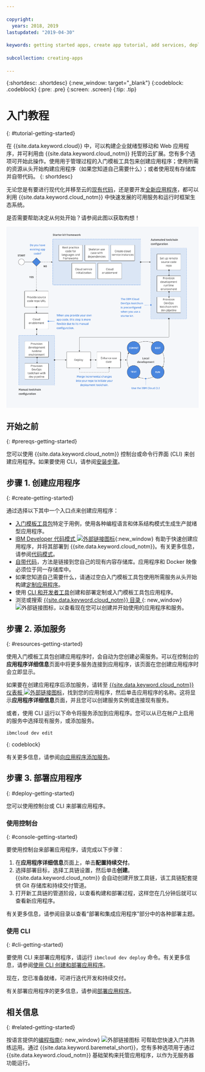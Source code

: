 ```yaml
---

copyright:
  years: 2018, 2019
lastupdated: "2019-04-30"

keywords: getting started apps, create app tutorial, add services, deploy apps, create app, app tutorial

subcollection: creating-apps

---
```


{:shortdesc: .shortdesc}
{:new_window: target="_blank"}
{:codeblock: .codeblock}
{:pre: .pre}
{:screen: .screen}
{:tip: .tip}

# 入门教程
{: #tutorial-getting-started}

在 {{site.data.keyword.cloud}} 中，可以构建企业就绪型移动和 Web 应用程序，并可利用由 {{site.data.keyword.cloud_notm}} 托管的云扩展。您有多个选项可开始此操作。使用用于管理过程的入门模板工具包来创建应用程序；使用所需的资源从头开始构建应用程序（如果您知道自己需要什么）；或者使用现有存储库并自带代码。
{: shortdesc}

无论您是有要进行现代化并移至云的[现有代码](/docs/apps/tutorials?topic=creating-apps-tutorial-byoc)，还是要开发[全新应用程序](/docs/apps/tutorials?topic=creating-apps-tutorial-starterkit)，都可以利用 {{site.data.keyword.cloud_notm}} 中快速发展的可用服务和运行时框架生态系统。

是否需要帮助决定从何处开始？请参阅此图以获取构想！

![Developer Experience 概述](images/dev-journey.png "Developer Experience 概述")

## 开始之前
{: #prereqs-getting-started}

您可以使用 {{site.data.keyword.cloud_notm}} 控制台或命令行界面 (CLI) 来创建应用程序。如果要使用 CLI，请参阅[安装步骤](/docs/cli?topic=cloud-cli-ibmcloud-cli)。

## 步骤 1. 创建应用程序
{: #create-getting-started}

通过选择以下其中一个入口点来创建应用程序：

* [入门模板工具包](/docs/apps/tutorials?topic=creating-apps-tutorial-starterkit)特定于用例，使用各种编程语言和体系结构模式生成生产就绪型应用程序。
* [IBM Developer 代码模式 ![外部链接图标](../icons/launch-glyph.svg "外部链接图标")](https://developer.ibm.com/patterns/){:new_window} 有助于快速创建应用程序，并将其部署到 {{site.data.keyword.cloud_notm}}。有关更多信息，请参阅[代码模式](/docs/apps/tutorials?topic=creating-apps-tutorial-codepattern)。
* [自带代码](/docs/apps/tutorials?topic=creating-apps-tutorial-byoc)，方法是链接到您自己的现有内容存储库。应用程序和 Docker 映像必须位于同一存储库中。
* 如果您知道自己需要什么，请通过空白入门模板工具包使用所需服务从头开始构建[定制应用程序](/docs/apps/tutorials?topic=creating-apps-tutorial-scratch)。
* 使用 [CLI 和开发者工具](/docs/apps?topic=creating-apps-create-deploy-app-cli)创建和部署定制或入门模板工具包应用程序。
* 浏览或搜索 [{{site.data.keyword.cloud_notm}} 目录 ](https://{DomainName}/catalog){: new_window} ![外部链接图标](../icons/launch-glyph.svg "外部链接图标")，以查看现在您可以创建并开始使用的应用程序和服务。

## 步骤 2. 添加服务
{: #resources-getting-started}

使用入门模板工具包创建应用程序时，会自动为您创建必需服务。可以在控制台的**应用程序详细信息**页面中将更多服务连接到应用程序，该页面在您创建应用程序时会立即显示。

如果要在创建应用程序后添加服务，请转至 [{{site.data.keyword.cloud_notm}} 仪表板 ![外部链接图标](../../icons/launch-glyph.svg "外部链接图标")](https://{DomainName})，找到您的应用程序，然后单击应用程序的名称。这将显示**应用程序详细信息**页面，并且您可以创建服务实例或连接现有服务。

或者，使用 CLI 运行以下命令将服务添加到应用程序。您可以从已在帐户上启用的服务中选择现有服务，或添加服务。
```
ibmcloud dev edit
```
{: codeblock}

有关更多信息，请参阅[向应用程序添加服务](/docs/apps?topic=creating-apps-add-resource)。

## 步骤 3. 部署应用程序
{: #deploy-getting-started}

您可以使用控制台或 CLI 来部署应用程序。

### 使用控制台
{: #console-getting-started}

要使用控制台来部署应用程序，请完成以下步骤：

1. 在**应用程序详细信息**页面上，单击**配置持续交付**。
2. 选择部署目标，选择工具链设置，然后单击**创建**。{{site.data.keyword.cloud_notm}} 会自动创建开放工具链，该工具链配套提供 Git 存储库和持续交付管道。
3. 打开新工具链的管道阶段，以查看构建和部署过程，这样您在几分钟后就可以查看新应用程序。

有关更多信息，请参阅目录以查看“部署和集成应用程序”部分中的各种部署主题。

### 使用 CLI
{: #cli-getting-started}

要使用 CLI 来部署应用程序，请运行 `ibmcloud dev deploy` 命令。有关更多信息，请参阅[使用 CLI 创建和部署应用程序](/docs/apps?topic=creating-apps-create-deploy-app-cli)。

现在，您已准备就绪，可进行迭代开发和持续交付。

有关部署应用程序的更多信息，请参阅[部署应用程序](/docs/apps?topic=creating-apps-deploying-apps)。

## 相关信息
{: #related-getting-started}

按语言提供的[编程指南](https://{DomainName}/docs/home/build){: new_window} ![外部链接图标](../icons/launch-glyph.svg "外部链接图标") 可帮助您快速入门并熟练运用。通过 {{site.data.keyword.baremetal_short}}，您有多种选项用于通过 {{site.data.keyword.cloud_notm}} 基础架构来托管应用程序，以作为无服务器功能运行。
